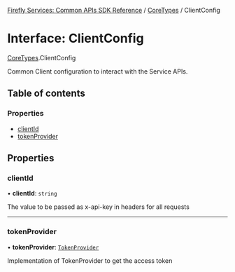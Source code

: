 [Firefly Services: Common APIs SDK Reference](../index.md) / [CoreTypes](../modules/CoreTypes.md) / ClientConfig

# Interface: ClientConfig

[CoreTypes](../modules/CoreTypes.md).ClientConfig

Common Client configuration to interact with the Service APIs.

## Table of contents

### Properties

- [clientId](CoreTypes.ClientConfig.md#clientid)
- [tokenProvider](CoreTypes.ClientConfig.md#tokenprovider)

## Properties

### clientId

• **clientId**: `string`

The value to be passed as x-api-key in headers for all requests

___

### tokenProvider

• **tokenProvider**: [`TokenProvider`](CoreTypes.TokenProvider.md)

Implementation of TokenProvider to get the access token
